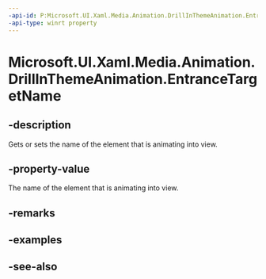 ```yaml
---
-api-id: P:Microsoft.UI.Xaml.Media.Animation.DrillInThemeAnimation.EntranceTargetName
-api-type: winrt property
---
```


<!-- Property syntax
public string EntranceTargetName { get;  set; }
-->

# Microsoft.UI.Xaml.Media.Animation.DrillInThemeAnimation.EntranceTargetName

## -description
Gets or sets the name of the element that is animating into view.

## -property-value
The name of the element that is animating into view.

## -remarks

## -examples

## -see-also
